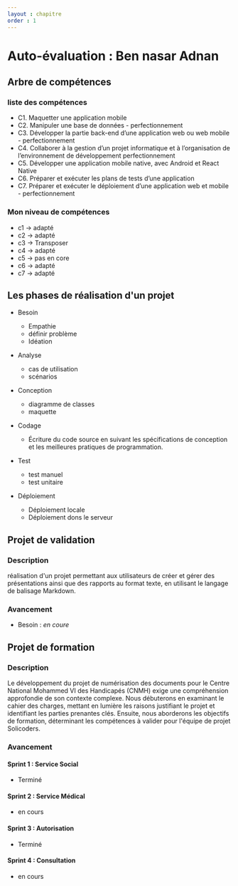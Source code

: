 ```yaml
---
layout : chapitre
order : 1
---
```


# Auto-évaluation : Ben nasar Adnan

## Arbre de compétences
### liste des compétences

- C1. Maquetter une application mobile					
- C2. Manipuler une base de données - perfectionnement					
- C3. Développer la partie back-end d’une application web ou web mobile - perfectionnement					
- C4. Collaborer à la gestion d’un projet informatique et à l’organisation de l’environnement de développement perfectionnement					
- C5. Développer une application mobile native, avec Android et React Native					
- C6. Préparer et exécuter les plans de tests d’une application					
- C7. Préparer et exécuter le déploiement d’une application web et mobile - perfectionnement				

### Mon niveau de compétences
	

- c1 -> adapté
- c2 -> adapté
- c3 -> Transposer
- c4 -> adapté
- c5 -> pas en core
- c6 -> adapté
- c7 -> adapté



## Les phases de réalisation d'un projet 

- Besoin

   - Empathie
   - définir problème
   - Idéation

- Analyse

   - cas de utilisation
   - scénarios

- Conception

   - diagramme de classes
   - maquette

- Codage

  - Écriture du code source en suivant les spécifications de conception et les meilleures pratiques de programmation.

- Test

  - test manuel
  - test unitaire

- Déploiement 

    - Déploiement locale 
    - Déploiement dons le serveur


## Projet de validation
### Description

réalisation d'un projet permettant aux utilisateurs de créer et gérer des présentations ainsi que des rapports au format texte, en utilisant le langage de balisage Markdown.


### Avancement

- Besoin : *en coure* 


## Projet de formation
### Description

Le développement du projet de numérisation des documents pour le Centre National Mohammed VI des Handicapés (CNMH) exige une compréhension approfondie de son contexte complexe. Nous débuterons en examinant le cahier des charges, mettant en lumière les raisons justifiant le projet et identifiant les parties prenantes clés. Ensuite, nous aborderons les objectifs de formation, déterminant les compétences à valider pour l'équipe de projet Solicoders.




### Avancement


#### Sprint 1 : Service Social 
 - Terminé
#### Sprint 2 : Service Médical
 - en cours
#### Sprint 3 : Autorisation
 - Terminé 
#### Sprint 4 : Consultation
 - en cours 



